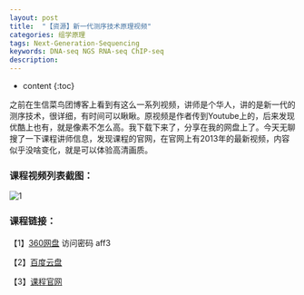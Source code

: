 ```yaml
---
layout: post
title:  "【资源】新一代测序技术原理视频"
categories: 组学原理 
tags: Next-Generation-Sequencing  
keywords: DNA-seq NGS RNA-seq ChIP-seq
description: 
---
```


* content
{:toc}


之前在生信菜鸟团博客上看到有这么一系列视频，讲师是个华人，讲的是新一代的测序技术，很详细，有时间可以瞅瞅。原视频是作者传到Youtube上的，后来发现优酷上也有，就是像素不怎么高。我下载下来了，分享在我的网盘上了。今天无聊搜了一下课程讲师信息，发现课程的官网，在官网上有2013年的最新视频，内容似乎没啥变化，就是可以体验高清画质。





### 课程视频列表截图：

![1](http://o7zaxp1i2.bkt.clouddn.com/NGS.png)

### 课程链接：

【1】[360网盘](https://yunpan.cn/cS2n2iikiKwah)  访问密码 aff3

【2】[百度云盘](http://pan.baidu.com/s/1i4TAs6L)

【3】[课程官网](http://compbio.iupui.edu/group/1/pages/next_gen_course)
